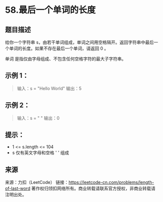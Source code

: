 # 58.最后一个单词的长度

## 题目描述
给你一个字符串 s，由若干单词组成，单词之间用空格隔开。返回字符串中最后一个单词的长度。如果不存在最后一个单词，请返回 0 。

单词 是指仅由字母组成、不包含任何空格字符的最大子字符串。

 

## 示例 1：

> 输入：s = "Hello World"
> 输出：5

## 示例 2：

> 输入：s = " "
> 输出：0

 

## 提示：
- 1 <= s.length <= 104
- s 仅有英文字母和空格 ' ' 组成

## 来源
来源：力扣（LeetCode）
链接：https://leetcode-cn.com/problems/length-of-last-word
著作权归领扣网络所有。商业转载请联系官方授权，非商业转载请注明出处。